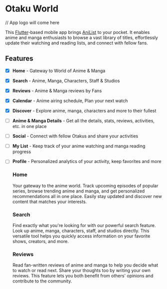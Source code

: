 # Otaku World

// App logo will come here

This [Flutter](https://flutter.dev/)-based mobile app brings [AniList](https://anilist.co/) to your pocket. It enables anime and manga enthusiasts to browse a vast library of titles, effortlessly update their watching and reading lists, and connect with fellow fans.

## Features

- [x] **Home** - Gateway to World of Anime & Manga
- [x] **Search** - Anime, Manga, Characters, Staff & Studios
- [x] **Reviews** - Anime & Manga reviews by Fans
- [x] **Calendar** - Anime airing schedule, Plan your next watch
- [x] **Discover** - Explore anime, manga, characters and more to their fullest
- [ ] **Anime & Manga Details** - Get all the details, stats, reviews, activities, etc. in one place
- [ ] **Social** - Connect with fellow Otakus and share your activities
- [ ] **My List** - Keep track of your anime watching and manga reading progress
- [ ] **Profile** - Personalized analytics of your activity, keep favorites and more

  ### Home
    Your gateway to the anime world. Track upcoming episodes of popular series, browse trending anime and manga, and get personalized recommendations all in one place. Easily stay updated and discover new content that matches your interests.

  ### Search
    Find exactly what you're looking for with our powerful search feature. Look up anime, manga, characters, staff, and studios directly. This versatile tool helps you quickly access information on your favorite shows, creators, and more.

  ### Reviews
    Read fan-written reviews of anime and manga to help you decide what to watch or read next. Share your thoughts too by writing your own reviews. This feature lets you both benefit from others' opinions and contribute to the community.